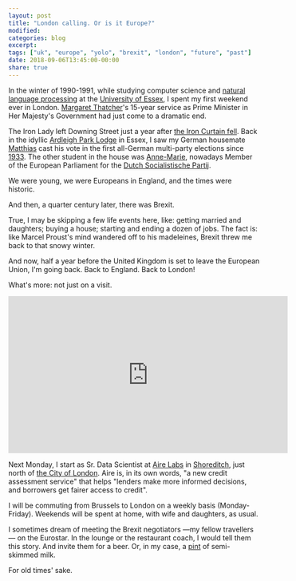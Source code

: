```yaml
---
layout: post
title: "London calling. Or is it Europe?"
modified:
categories: blog
excerpt:
tags: ["uk", "europe", "yolo", "brexit", "london", "future", "past"]
date: 2018-09-06T13:45:00-00:00
share: true
---
```


In the winter of 1990-1991, while studying computer science and [natural
language processing][nlp] at the [University of Essex][essexuni], I spent my first
weekend ever in London. [Margaret Thatcher][margaretthatcher]'s 15-year service as Prime Minister
in Her Majesty's Government had just come to a dramatic end.

The Iron Lady left Downing Street just a year after [the Iron Curtain
fell][schabowski]. Back in the idyllic [Ardleigh Park Lodge][ardleigh] in Essex, I saw my
German housemate [Matthias][matthias_jaeschke] cast his vote in the first
all-German multi-party elections since [1933][1933]. The other student in the
house was [Anne-Marie][anne-marie_mineur], nowadays Member of the
European Parliament for the [Dutch Socialistische Partij][sp_nl].

We were young, we were Europeans in England, and the times were historic.

And then, a quarter century later, there was Brexit.

True, I may be skipping a few life events here, like: getting
married and daughters; buying a house; starting and ending a dozen of
jobs. The fact is: like Marcel Proust's mind wandered off to his
madeleines, Brexit threw me back to that snowy winter.

And now, half a year before the United Kingdom is set to leave the
European Union, I'm going back. Back to England. Back to London!

What's more: not just on a visit.

<iframe width="560" height="315"
src="https://www.youtube.com/embed/-Gp6lYQrqSE" frameborder="0"
allow="autoplay; encrypted-media" allowfullscreen></iframe>

Next Monday, I start as Sr. Data Scientist
at [Aire Labs][aire_labs] in [Shoreditch][east_london_tech_city], just north of [the City of
London][city_of_london]. Aire is, in its own words, "a new
credit assessment service" that helps "lenders make more informed
decisions, and borrowers get fairer access to credit".

I will be commuting from Brussels to London on a weekly basis
(Monday-Friday). Weekends will be spent at home, with wife and daughters, as
usual.

I sometimes dream of meeting the Brexit negotiators &mdash;my fellow
travellers&mdash; on the Eurostar. In the lounge or the restaurant
coach, I would tell them this story. And invite them for a beer. Or,
in my case, a [pint][pint] of semi-skimmed milk.

For old times' sake.

[essexuni]: https://www.essex.ac.uk
[margaretthatcher]: https://en.wikipedia.org/wiki/Margaret_Thatcher
[ardleigh]: https://goo.gl/maps/4h9sCVxy73m
[matthias_jaeschke]: https://www.linkedin.com/in/matthias-jäschke-7394352a/
[anne-marie_mineur]: https://www.linkedin.com/in/annemariemineur/
[nlp]: https://en.wikipedia.org/wiki/Natural_language_processing
[schabowski]: https://www.youtube.com/watch?v=b8GzptqhT68
[aire_labs]: https://aire.io
[zeugma]: https://www.vocabulary.com/dictionary/zeugma
[east_london_tech_city]: https://en.wikipedia.org/wiki/East_London_Tech_City
[city_of_london]: https://en.wikipedia.org/wiki/City_of_London
[sp_nl]: https://www.sp.nl
[1933]: https://en.wikipedia.org/wiki/1933_in_Germany
[pint]: https://en.wikipedia.org/wiki/Pint_glass

